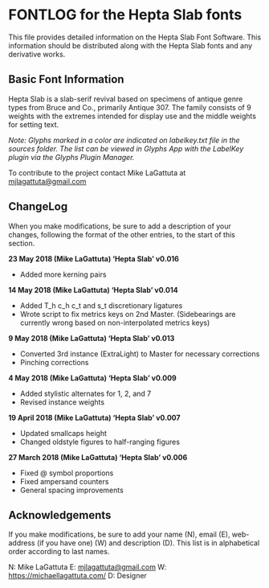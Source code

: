 # FONTLOG for the Hepta Slab fonts

This file provides detailed information on the Hepta Slab Font Software. This information should be distributed along with the Hepta Slab fonts and any
derivative works.

## Basic Font Information
Hepta Slab is a slab-serif revival based on specimens of antique genre types from Bruce and Co., primarily Antique 307. The family consists of 9 weights with the extremes intended for display use and the middle weights for setting text.

*Note: Glyphs marked in a color are indicated on labelkey.txt file in the sources folder. The list can be viewed in Glyphs App with the LabelKey plugin via the Glyphs Plugin Manager.*

To contribute to the project contact Mike LaGattuta at mjlagattuta@gmail.com

## ChangeLog
When you make modifications, be sure to add a description of your changes, following the format of the other entries, to the start of this section.

**23 May 2018 (Mike LaGattuta) ‘Hepta Slab’ v0.016**
* Added more kerning pairs

**14 May 2018 (Mike LaGattuta) ‘Hepta Slab’ v0.014**
* Added T_h c_h c_t and s_t  discretionary ligatures
* Wrote script to fix metrics keys on 2nd Master. (Sidebearings are currently wrong based on non-interpolated metrics keys)

**9 May 2018 (Mike LaGattuta) ‘Hepta Slab’ v0.013**
* Converted 3rd instance (ExtraLight) to Master for necessary corrections
* Pinching corrections

**4 May 2018 (Mike LaGattuta) ‘Hepta Slab’ v0.009**
* Added stylistic alternates for 1, 2, and 7
* Revised instance weights

**19 April 2018 (Mike LaGattuta) ‘Hepta Slab’ v0.007**
* Updated smallcaps height
* Changed oldstyle figures to half-ranging figures

**27 March 2018 (Mike LaGattuta) ‘Hepta Slab’ v0.006**
* Fixed @ symbol proportions
* Fixed ampersand counters
* General spacing improvements

## Acknowledgements
If you make modifications, be sure to add your name (N), 
email (E), web-address (if you have one) (W) and 
description (D). This list is in alphabetical order according to last names.

N: Mike LaGattuta
E: mjlagattuta@gmail.com
W: https://michaellagattuta.com/
D: Designer